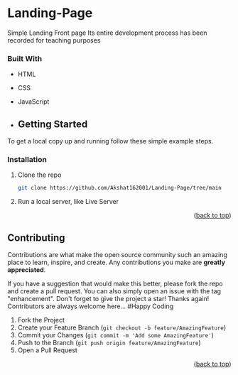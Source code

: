 # Landing-Page
Simple Landing Front page
Its entire development process has been recorded for teaching purposes

### Built With

* HTML
* CSS
* JavaScript

* ## Getting Started

To get a local copy up and running follow these simple example steps.

### Installation

1. Clone the repo
   ```sh
   git clone https://github.com/Akshat162001/Landing-Page/tree/main
   ```
2. Run a local server, like Live Server

<p align="right">(<a href="#readme-top">back to top</a>)</p>

## Contributing

Contributions are what make the open source community such an amazing place to learn, inspire, and create. Any contributions you make are **greatly appreciated**.

If you have a suggestion that would make this better, please fork the repo and create a pull request. You can also simply open an issue with the tag "enhancement".
Don't forget to give the project a star! Thanks again! Contributors are always welcome here...
#Happy Coding

1. Fork the Project
2. Create your Feature Branch (`git checkout -b feature/AmazingFeature`)
3. Commit your Changes (`git commit -m 'Add some AmazingFeature'`)
4. Push to the Branch (`git push origin feature/AmazingFeature`)
5. Open a Pull Request

<p align="right">(<a href="#readme-top">back to top</a>)</p>
